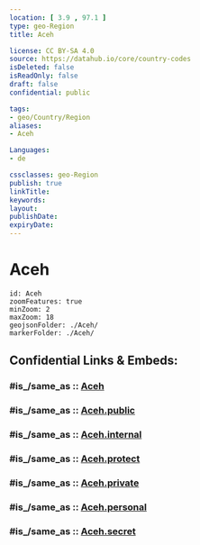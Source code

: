 ```yaml
---
location: [ 3.9 , 97.1 ] 
type: geo-Region
title: Aceh

license: CC BY-SA 4.0
source: https://datahub.io/core/country-codes
isDeleted: false
isReadOnly: false
draft: false
confidential: public

tags:
- geo/Country/Region
aliases:
- Aceh

Languages:
- de

cssclasses: geo-Region
publish: true
linkTitle: 
keywords: 
layout: 
publishDate: 
expiryDate: 
---
```


# Aceh

```leaflet
id: Aceh
zoomFeatures: true 
minZoom: 2 
maxZoom: 18
geojsonFolder: ./Aceh/
markerFolder: ./Aceh/
```


## Confidential Links & Embeds: 

### #is_/same_as :: [Aceh](/_Standards/Earth/Continent/Asia/Asia~South~East/Malay_Archipelago/Indonesia/provinces~Indonesia/Aceh.md) 

### #is_/same_as :: [Aceh.public](/_public/Earth/Continent/Asia/Asia~South~East/Malay_Archipelago/Indonesia/provinces~Indonesia/Aceh.public.md) 

### #is_/same_as :: [Aceh.internal](/_internal/Earth/Continent/Asia/Asia~South~East/Malay_Archipelago/Indonesia/provinces~Indonesia/Aceh.internal.md) 

### #is_/same_as :: [Aceh.protect](/_protect/Earth/Continent/Asia/Asia~South~East/Malay_Archipelago/Indonesia/provinces~Indonesia/Aceh.protect.md) 

### #is_/same_as :: [Aceh.private](/_private/Earth/Continent/Asia/Asia~South~East/Malay_Archipelago/Indonesia/provinces~Indonesia/Aceh.private.md) 

### #is_/same_as :: [Aceh.personal](/_personal/Earth/Continent/Asia/Asia~South~East/Malay_Archipelago/Indonesia/provinces~Indonesia/Aceh.personal.md) 

### #is_/same_as :: [Aceh.secret](/_secret/Earth/Continent/Asia/Asia~South~East/Malay_Archipelago/Indonesia/provinces~Indonesia/Aceh.secret.md)

